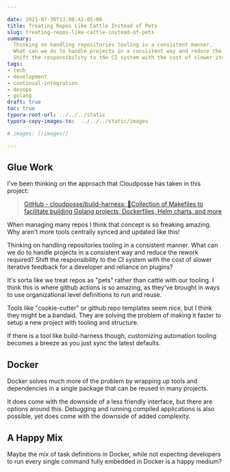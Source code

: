 ```yaml
---

date: 2021-07-30T13:08:42-05:00
title: Treating Repos Like Cattle Instead of Pets
slug: treating-repos-like-cattle-instead-of-pets
summary:
  Thinking on handling repositories tooling in a consistent manner.
  What can we do to handle projects in a consistent way and reduce the rework required?
  Shift the responsibility to the CI system with the cost of slower iterative feedback for a developer and reliance on plugins?
tags:
- tech
- development
- continual-integration
- devops
- golang
draft: true
toc: true
typora-root-url: ../../../static
typora-copy-images-to:  ../../../static/images

# images: [/images/]

---
```


## Glue Work

I've been thinking on the approach that Cloudposse has taken in this project:

> [GitHub - cloudposse/build-harness: 🤖Collection of Makefiles to facilitate building Golang projects, Dockerfiles, Helm charts, and more](https://github.com/cloudposse/build-harness)

When managing many repos I think that  concept is so freaking amazing. Why aren't more tools centrally synced and updated like this!

Thinking on handling repositories tooling in a consistent manner.
What can we do to handle projects in a consistent way and reduce the rework required?
Shift the responsibility to the CI system with the cost of slower iterative feedback for a developer and reliance on plugins?

It's sorta like we treat repos as "pets" rather than cattle with our tooling.
I think this is where github actions is so amazing, as they've brought in ways to use organizational level definitions to run and reuse.

Tools like "cookie-cutter" or github repo templates seem nice, but I think they might be a bandaid.
They are solving the problem of making it faster to setup a new project with tooling and structure.

If there is a tool like build-harness though, customizing automation tooling becomes a breeze as you just sync the latest defaults.

## Docker

Docker solves much more of the problem by wrapping up tools and dependencies in a single package that can be reused in many projects.

It does come with the downside of a less friendly interface, but there are options around this.
Debugging and running compiled applications is also possible, yet does come with the downside of added complexity.

## A Happy Mix

Maybe the mix of task definitions in Docker, while not expecting developers to run every single command fully embedded in Docker is a happy medium?
